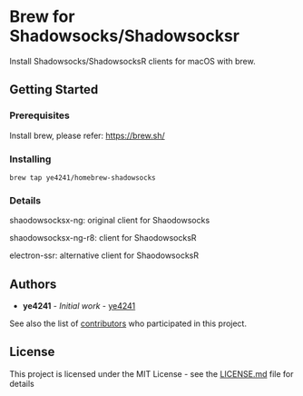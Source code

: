 # Brew for Shadowsocks/Shadowsocksr

Install Shadowsocks/ShadowsocksR clients for macOS with brew.

## Getting Started

### Prerequisites

Install brew, please refer: https://brew.sh/

### Installing

```
brew tap ye4241/homebrew-shadowsocks
```

### Details

shaodowsocksx-ng: original client for Shaodowsocks

shaodowsocksx-ng-r8: client for ShaodowsocksR

electron-ssr: alternative client for ShaodowsocksR

## Authors

- **ye4241** - _Initial work_ - [ye4241](https://github.com/ye4241)

See also the list of [contributors](https://github.com/ye4241/shadowsocks/contributors) who participated in this project.

## License

This project is licensed under the MIT License - see the [LICENSE.md](LICENSE.md) file for details
